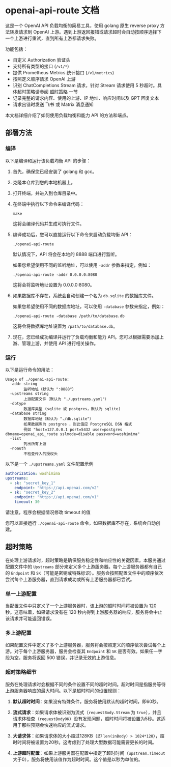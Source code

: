 # openai-api-route 文档

这是一个 OpenAI API 负载均衡的简易工具，使用 golang 原生 reverse proxy 方法转发请求到 OpenAI 上游。遇到上游返回报错或请求超时会自动按顺序选择下一个上游进行重试，直到所有上游都请求失败。

功能包括：

- 自定义 Authorization 验证头
- 支持所有类型的接口 (`/v1/*`)
- 提供 Prometheus Metrics 统计接口 (`/v1/metrics`)
- 按照定义顺序请求 OpenAI 上游
- 识别 ChatCompletions Stream 请求，针对 Stream 请求使用 5 秒超时。具体超时策略请参阅 [超时策略](#超时策略) 一节
- 记录完整的请求内容、使用的上游、IP 地址、响应时间以及 GPT 回复文本
- 请求出错时发送 飞书 或 Matrix 消息通知

本文档详细介绍了如何使用负载均衡和能力 API 的方法和端点。

## 部署方法

### 编译

以下是编译和运行该负载均衡 API 的步骤：

1. 首先，确保您已经安装了 golang 和 gcc。

2. 克隆本仓库到您的本地机器上。

3. 打开终端，并进入到仓库目录中。

4. 在终端中执行以下命令来编译代码：

   ```
   make
   ```

   这将会编译代码并生成可执行文件。

5. 编译成功后，您可以直接运行以下命令来启动负载均衡 API：

   ```
   ./openai-api-route
   ```

   默认情况下，API 将会在本地的 8888 端口进行监听。

   如果您希望使用不同的监听地址，可以使用 `-addr` 参数来指定，例如：

   ```
   ./openai-api-route -addr 0.0.0.0:8080
   ```

   这将会将监听地址设置为 0.0.0.0:8080。

6. 如果数据库不存在，系统会自动创建一个名为 `db.sqlite` 的数据库文件。

   如果您希望使用不同的数据库地址，可以使用 `-database` 参数来指定，例如：

   ```
   ./openai-api-route -database /path/to/database.db
   ```

   这将会将数据库地址设置为 `/path/to/database.db`。

7. 现在，您已经成功编译并运行了负载均衡和能力 API。您可以根据需要添加上游、管理上游，并使用 API 进行相关操作。

### 运行

以下是运行命令的用法：

```
Usage of ./openai-api-route:
  -addr string
        监听地址（默认为 ":8888"）
  -upstreams string
        上游配置文件（默认为 "./upstreams.yaml"）
  -dbtype
        数据库类型 (sqlite 或 postgres，默认为 sqlite)
  -database string
        数据库地址（默认为 "./db.sqlite"）
        如果数据库为 postgres ，则此值应 PostgreSQL DSN 格式
        例如 "host=127.0.0.1 port=5432 user=postgres dbname=openai_api_route sslmode=disable password=woshimima"
  -list
        列出所有上游
  -noauth
        不检查传入的授权头
```

以下是一个 `./upstreams.yaml` 文件配置示例

```yaml
authorization: woshimima
upstreams:
  - sk: "secret_key_1"
    endpoint: "https://api.openai.com/v2"
  - sk: "secret_key_2"
    endpoint: "https://api.openai.com/v1"
    timeout: 30
```

请注意，程序会根据情况修改 timeout 的值

您可以直接运行 `./openai-api-route` 命令，如果数据库不存在，系统会自动创建。

## 超时策略

在处理上游请求时，超时策略是确保服务稳定性和响应性的关键因素。本服务通过配置文件中的 `Upstreams` 部分来定义多个上游服务器。每个上游服务器都有自己的 `Endpoint` 和 `SK`（可能是密钥或特殊标识）。服务会按照配置文件中的顺序依次尝试每个上游服务器，直到请求成功或所有上游服务器都已尝试。

### 单一上游配置

当配置文件中只定义了一个上游服务器时，该上游的超时时间将被设置为 120 秒。这意味着，如果请求没有在 120 秒内得到上游服务器的响应，服务将会中止该请求并可能返回错误。

### 多上游配置

如果配置文件中定义了多个上游服务器，服务将会按照定义的顺序依次尝试每个上游。对于每个上游服务器，服务会检查其 `Endpoint` 和 `SK` 是否有效。如果任一字段为空，服务将返回 500 错误，并记录无效的上游信息。

### 超时策略细节

服务在处理请求时会根据不同的条件设置不同的超时时间。超时时间是指服务等待上游服务器响应的最大时间。以下是超时时间的设置规则：

1. **默认超时时间**：如果没有特殊条件，服务将使用默认的超时时间，即60秒。

2. **流式请求**：如果请求体被识别为流式（`requestBody.Stream` 为 `true`），并且请求体检查（`requestBodyOK`）没有发现问题，超时时间将被设置为5秒。这适用于那些预期会快速响应的流式请求。

3. **大请求体**：如果请求体的大小超过128KB（即 `len(inBody) > 1024*128`），超时时间将被设置为20秒。这考虑到了处理大型数据可能需要更长的时间。

4. **上游超时配置**：如果上游服务器在配置中指定了超时时间（`upstream.Timeout` 大于0），服务将使用该值作为超时时间。这个值是以秒为单位的。
